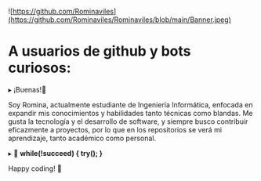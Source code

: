 
  
![https://github.com/Rominaviles](https://github.com/Rominaviles/Rominaviles/blob/main/Banner.jpeg)

# A usuarios de github y bots curiosos:
 ▸  ¡Buenas!👋

Soy Romina, actualmente estudiante de Ingeniería Informática, enfocada en expandir mis conocimientos y habilidades tanto técnicas como blandas. Me gusta la tecnología y el              desarrollo de software, y siempre busco contribuir eficazmente a proyectos, por lo que en los repositorios se verá mi aprendizaje, tanto académico como personal.

 ▸ 📃 <b>while(!succeed) { try(); }</b>

 Happy coding! 🚀 
